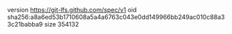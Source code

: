 version https://git-lfs.github.com/spec/v1
oid sha256:a8a6ed53b1710608a5a4a6763c043e0dd149966bb249ac010c88a33c21babba9
size 354132
